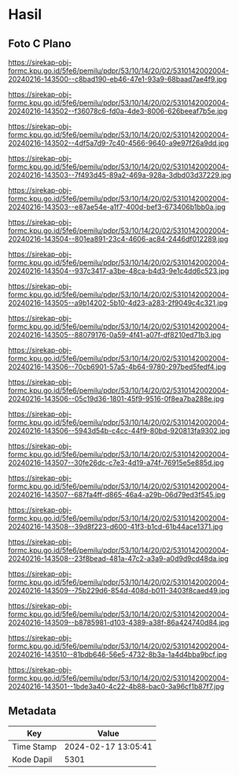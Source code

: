 # Hasil

## Foto C Plano

https://sirekap-obj-formc.kpu.go.id/5fe6/pemilu/pdpr/53/10/14/20/02/5310142002004-20240216-143500--c8bad190-eb46-47e1-93a9-68baad7ae4f9.jpg

https://sirekap-obj-formc.kpu.go.id/5fe6/pemilu/pdpr/53/10/14/20/02/5310142002004-20240216-143502--f36078c6-fd0a-4de3-8006-626beeaf7b5e.jpg

https://sirekap-obj-formc.kpu.go.id/5fe6/pemilu/pdpr/53/10/14/20/02/5310142002004-20240216-143502--4df5a7d9-7c40-4566-9640-a9e97f26a9dd.jpg

https://sirekap-obj-formc.kpu.go.id/5fe6/pemilu/pdpr/53/10/14/20/02/5310142002004-20240216-143503--7f493d45-89a2-469a-928a-3dbd03d37229.jpg

https://sirekap-obj-formc.kpu.go.id/5fe6/pemilu/pdpr/53/10/14/20/02/5310142002004-20240216-143503--e87ae54e-a1f7-400d-bef3-673406b1bb0a.jpg

https://sirekap-obj-formc.kpu.go.id/5fe6/pemilu/pdpr/53/10/14/20/02/5310142002004-20240216-143504--801ea891-23c4-4606-ac84-2446df012289.jpg

https://sirekap-obj-formc.kpu.go.id/5fe6/pemilu/pdpr/53/10/14/20/02/5310142002004-20240216-143504--937c3417-a3be-48ca-b4d3-9e1c4dd6c523.jpg

https://sirekap-obj-formc.kpu.go.id/5fe6/pemilu/pdpr/53/10/14/20/02/5310142002004-20240216-143505--a9b14202-5b10-4d23-a283-2f9049c4c321.jpg

https://sirekap-obj-formc.kpu.go.id/5fe6/pemilu/pdpr/53/10/14/20/02/5310142002004-20240216-143505--88079176-0a59-4f41-a07f-df8210ed71b3.jpg

https://sirekap-obj-formc.kpu.go.id/5fe6/pemilu/pdpr/53/10/14/20/02/5310142002004-20240216-143506--70cb6901-57a5-4b64-9780-297bed5fedf4.jpg

https://sirekap-obj-formc.kpu.go.id/5fe6/pemilu/pdpr/53/10/14/20/02/5310142002004-20240216-143506--05c19d36-1801-45f9-9516-0f8ea7ba288e.jpg

https://sirekap-obj-formc.kpu.go.id/5fe6/pemilu/pdpr/53/10/14/20/02/5310142002004-20240216-143506--5943d54b-c4cc-44f9-80bd-920813fa9302.jpg

https://sirekap-obj-formc.kpu.go.id/5fe6/pemilu/pdpr/53/10/14/20/02/5310142002004-20240216-143507--30fe26dc-c7e3-4d19-a74f-76915e5e885d.jpg

https://sirekap-obj-formc.kpu.go.id/5fe6/pemilu/pdpr/53/10/14/20/02/5310142002004-20240216-143507--687fa4ff-d865-46a4-a29b-06d79ed3f545.jpg

https://sirekap-obj-formc.kpu.go.id/5fe6/pemilu/pdpr/53/10/14/20/02/5310142002004-20240216-143508--39d8f223-d600-41f3-b1cd-61b44ace1371.jpg

https://sirekap-obj-formc.kpu.go.id/5fe6/pemilu/pdpr/53/10/14/20/02/5310142002004-20240216-143508--23f8bead-481a-47c2-a3a9-a0d9d9cd48da.jpg

https://sirekap-obj-formc.kpu.go.id/5fe6/pemilu/pdpr/53/10/14/20/02/5310142002004-20240216-143509--75b229d6-854d-408d-b011-3403f8caed49.jpg

https://sirekap-obj-formc.kpu.go.id/5fe6/pemilu/pdpr/53/10/14/20/02/5310142002004-20240216-143509--b8785981-d103-4389-a38f-86a424740d84.jpg

https://sirekap-obj-formc.kpu.go.id/5fe6/pemilu/pdpr/53/10/14/20/02/5310142002004-20240216-143510--81bdb646-56e5-4732-8b3a-1a4d4bba9bcf.jpg

https://sirekap-obj-formc.kpu.go.id/5fe6/pemilu/pdpr/53/10/14/20/02/5310142002004-20240216-143501--1bde3a40-4c22-4b88-bac0-3a96cf1b87f7.jpg


## Metadata

| Key        | Value               |
| ---------- | ------------------- |
| Time Stamp | 2024-02-17 13:05:41 |
| Kode Dapil | 5301                |



